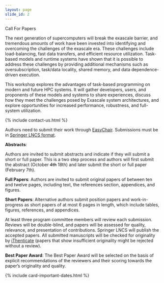 ```yaml
--- 
layout: page 
slide_id: 2 
---
```


<div class="row mt-xs-0 mt-sm-0 mt-md-1 mt-lg-2 mt-xl-3 mb-xs-2 mb-sm-2">

<div class="col-sm-12 col-xs-12 col-md-6 col-lg-6 col-xl-6 text-justify conference-text" markdown="1">

Call For Papers

The next generation of supercomputers will break the exascale barrier, and tremendous amounts of work have been invested into identifying and overcoming the challenges of the exascale era. These challenges include load-balancing, fast data transfers, and efficient resource utilization. Task-based models and runtime systems have shown that it is possible to address these challenges by providing additional mechanisms such as oversubscription, task/data locality, shared memory, and data dependence-driven execution.

This workshop explores the advantages of task-based programming on modern and future HPC systems. It will gather developers, users, and proponents of these models and systems to share experiences, discuss how they meet the challenges posed by Exascale system architectures, and explore opportunities for increased performance, robustness, and full-system utilization.

{% include contact-us.html %}

</div>

<div class="col-sm-12 col-xs-12 col-md-6 col-lg-6 col-xl-6 conference-text text-justify" markdown="1">

Authors need to submit their work through [EasyChair](https://easychair.org/conferences/?conf=wamta2025). Submissions must be in [Springer LNCS format](https://www.springer.com/gp/computer-science/lncs/conference-proceedings-guidelines).

**Abstracts**:

Authors are invited to submit abstracts and indicate if they will submit a short or full paper. This is a two step process and authors will first submit the abstract (October <s>4th</s> 18th) and later submit the short or full paper (February 7th).  

**Full Papers**:
Authors are invited to submit original papers of between ten and twelve pages, including text, the references section, appendices, and figures.

**Short Papers**:
Alternative authors submit position papers and work-in-progress as short papers of at most 6 pages in length, which include tables, figures, references, and appendices.

At least three program committee members will review each submission. Reviews will be double-blind, and papers will be assessed for quality, relevance, and presentation of contributions. Springer LNCS will publish the accepted papers.
All submitted manuscripts will be checked for originality by [iThenticate](https://www.ithenticate.com/) (papers that show insufficient originality might be rejected without a review).

**Best Paper Award**:
The Best Paper Award will be selected on the basis of explicit recommendations of the reviewers and their scoring towards the paper’s originality and quality.

<!---
The Best Paper/Poster Award will be selected on the basis of explicit recommendations of the reviewers and their scoring towards the paper’s originality and quality.
**Important Dates (AoE)**:

**Submission Deadline (Abstract):** October 4th

**Notification of Acceptance (Abstract):** October 18th

**Submission Deadline (Paper):** January 17th

**Notification of Acceptance (Paper):** January 31th

**Camera-ready paper:** February 14th
-->

{% include card-important-dates.html %}

</div>

</div>
